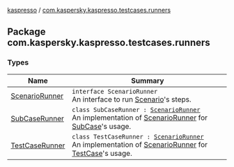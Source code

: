 [kaspresso](../index.md) / [com.kaspersky.kaspresso.testcases.runners](./index.md)

## Package com.kaspersky.kaspresso.testcases.runners

### Types

| Name | Summary |
|---|---|
| [ScenarioRunner](-scenario-runner/index.md) | `interface ScenarioRunner`<br>An interface to run [Scenario](../com.kaspersky.kaspresso.testcases/-scenario/index.md)'s steps. |
| [SubCaseRunner](-sub-case-runner/index.md) | `class SubCaseRunner : `[`ScenarioRunner`](-scenario-runner/index.md)<br>An implementation of [ScenarioRunner](-scenario-runner/index.md) for [SubCase](../com.kaspersky.kaspresso.testcases/-sub-case/index.md)'s usage. |
| [TestCaseRunner](-test-case-runner/index.md) | `class TestCaseRunner : `[`ScenarioRunner`](-scenario-runner/index.md)<br>An implementation of [ScenarioRunner](-scenario-runner/index.md) for [TestCase](../com.kaspersky.kaspresso.testcases/-test-case/index.md)'s usage. |
